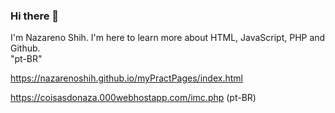 ### Hi there 👋
I'm Nazareno Shih. 
I'm here to learn more about HTML, JavaScript, PHP and Github.<br>
"pt-BR"

https://nazarenoshih.github.io/myPractPages/index.html

https://coisasdonaza.000webhostapp.com/imc.php (pt-BR)

<!--
**Nazarenoshih/Nazarenoshih** is a ✨ _special_ ✨ repository because its `README.md` (this file) appears on your GitHub profile.

Here are some ideas to get you started:

- 🔭 I’m currently working on learning...
- 🌱 I’m currently learning JS, PHP, SQL and Git...
- 👯 I’m looking to collaborate on ...
- 🤔 I’m looking for help with ...
- 💬 Ask me about ...
- 📫 How to reach me: ...
- 😄 Pronouns: ...
- ⚡ Fun fact: ...
-->
